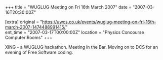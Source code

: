 +++
title = "WUGLUG Meeting on Fri 16th March 2007"
date = "2007-03-16T20:30:00Z"

[extra]
original = "https://uwcs.co.uk/events/wuglug-meeting-on-fri-16th-march-2007-1474488991415/"    
ent_time = "2007-03-17T00:00:00Z"
location = "Physics Concourse Computer Rooms"
+++

XING - a WUGLUG hackathon. Meeting in the Bar. Moving on to DCS for an evening of Free Software coding.


